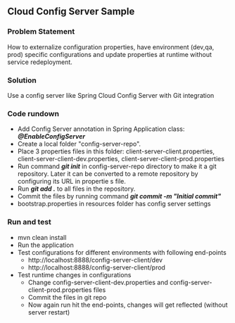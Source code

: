 ## Cloud Config Server Sample
### Problem Statement
How to externalize configuration properties, have environment (dev,qa, prod) specific configurations and update properties at runtime without service redeployment.
### Solution
Use a config server like Spring Cloud Config Server with Git integration
### Code rundown
- Add Config Server annotation in Spring Application class: ***@EnableConfigServer***
- Create a local folder "config-server-repo". 
- Place 3 properties files in this folder: client-server-client.properties, client-server-client-dev.properties, client-server-client-prod.properties
- Run command ***git init*** in config-server-repo directory to make it a git repository. Later it can be converted to a remote repository by configuring its URL in propertie s file.
- Run ***git add .*** to all files in the repository.
- Commit the files by running command ***git commit -m "Initial commit"***
- bootstrap.properties in resources folder has config server settings

### Run and test
- mvn clean install
- Run the application
- Test configurations for different environments with following end-points
  - http://localhost:8888/config-server-client/dev
  - http://localhost:8888/config-server-client/prod
- Test runtime changes in configurations
  - Change config-server-client-dev.properties and config-server-client-prod.properties files
  - Commit the files in git repo
  - Now again run hit the end-points, changes will get reflected (without server restart)


